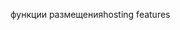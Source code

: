 <span data-ttu-id="3c170-101">функции размещения</span><span class="sxs-lookup"><span data-stu-id="3c170-101">hosting features</span></span>